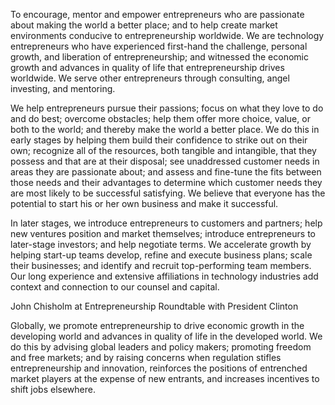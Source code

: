 To encourage, mentor and empower entrepreneurs who are passionate about making the world a better place; and to help create market environments conducive to entrepreneurship worldwide.
We are technology entrepreneurs who have experienced first-hand the challenge, personal growth, and liberation of entrepreneurship; and witnessed the economic growth and advances in quality of life that entrepreneurship drives worldwide.  We serve other entrepreneurs through consulting, angel investing, and mentoring.

We help entrepreneurs pursue their passions; focus on what they love to do and do best; overcome obstacles; help them offer more choice, value, or both to the world; and thereby make the world a better place.  We do this in early stages by helping them build their confidence to strike out on their own; recognize all of the resources, both tangible and intangible, that they possess and that are at their disposal; see unaddressed customer needs in areas they are passionate about; and assess and fine-tune the fits between those needs and their advantages to determine which customer needs they are most likely to be successful satisfying.  We believe that everyone has the potential to start his or her own business and make it successful.

In later stages, we introduce entrepreneurs to customers and partners; help new ventures position and market themselves; introduce entrepreneurs to later-stage investors; and help negotiate terms. We accelerate growth by helping start-up teams develop, refine and execute business plans; scale their businesses; and identify and recruit top-performing team members. Our long experience and extensive affiliations in technology industries add context and connection to our counsel and capital.


John Chisholm at Entrepreneurship Roundtable with President Clinton

Globally, we promote entrepreneurship to drive economic growth in the developing world and advances in quality of life in the developed world.  We do this by advising global leaders and policy makers; promoting freedom and free markets; and by raising concerns when regulation stifles entrepreneurship and innovation, reinforces the positions of entrenched market players at the expense of new entrants, and increases incentives to shift jobs elsewhere.